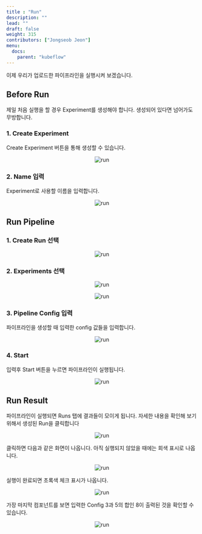 ```yaml
---
title : "Run"
description: ""
lead: ""
draft: false
weight: 315
contributors: ["Jongseob Jeon"]
menu:
  docs:
    parent: "kubeflow"
---
```


이제 우리가 업로드한 파이프라인을 실행시켜 보겠습니다.

## Before Run

제일 처음 실행을 할 경우 Experiment를 생성해야 합니다. 생성되어 있다면 넘어가도 무방합니다.

### 1. Create Experiment

Create Experiment 버튼을 통해 생성할 수 있습니다.
<p align="center">
  <img src="/images/docs/kubeflow/run-0.png" title="run"/>
</p>

### 2. Name 입력

Experiment로 사용할 이름을 입력합니다.
<p align="center">
  <img src="/images/docs/kubeflow/run-1.png" title="run"/>
</p>

## Run Pipeline

### 1. Create Run 선택

<p align="center">
  <img src="/images/docs/kubeflow/run-2.png" title="run"/>
</p>

### 2. Experiments 선택

<p align="center">
  <img src="/images/docs/kubeflow/run-9.png" title="run"/>
</p>

<p align="center">
  <img src="/images/docs/kubeflow/run-10.png" title="run"/>
</p>

### 3. Pipeline Config 입력

파이프라인을 생성할 때 입력한 config 값들을 입력합니다.
<p align="center">
  <img src="/images/docs/kubeflow/run-3.png" title="run"/>
</p>

### 4. Start

입력후 Start 버튼을 누르면 파이프라인이 실행됩니다.
<p align="center">
  <img src="/images/docs/kubeflow/run-4.png" title="run"/>
</p>

## Run Result

파이프라인이 실행되면 Runs 탭에 결과들이 모이게 됩니다.
자세한 내용을 확인해 보기 위해서 생성된 Run을 클릭합니다
<p align="center">
  <img src="/images/docs/kubeflow/run-5.png" title="run"/>
</p>

클릭하면 다음과 같은 화면이 나옵니다. 아직 실행되지 않았을 때에는 회색 표시로 나옵니다.
<p align="center">
  <img src="/images/docs/kubeflow/run-6.png" title="run"/>
</p>

실행이 완료되면 초록색 체크 표시가 나옵니다.
<p align="center">
  <img src="/images/docs/kubeflow/run-7.png" title="run"/>
</p>

가장 마지막 컴포넌트를 보면 입력한 Config 3과 5의 합인 8이 출력된 것을 확인할 수 있습니다.
<p align="center">
  <img src="/images/docs/kubeflow/run-8.png" title="run"/>
</p>
